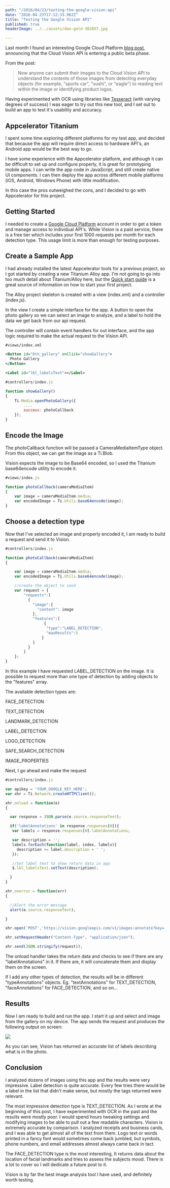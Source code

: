 ```yaml
---
path: "/2016/04/23/testing-the-google-vision-api"
date: "2016-04-23T17:12:33.962Z"
title: "Testing the Google Vision API"
published: true
headerImage: ../../assets/dan-gold-382057.jpg

---
```


Last month I found an interesting Google Cloud Platform [blog post](https://cloudplatform.googleblog.com/2016/02/Google-Cloud-Vision-API-enters-beta-open-to-all-to-try.html "Google Vision API"), announcing that the Cloud Vision API is entering a public beta phase.

From the post:

>Now anyone can submit their images to the Cloud Vision API to understand the contents of those images from detecting everyday objects (for example, "sports car", "sushi", or "eagle") to reading text within the image or identifying product logos.

Having experimented with OCR using libraries like [Tesseract](https://github.com/tesseract-ocr/tesseract "Tesseract Git Repository") (with varying degrees of success) I was eager to try out this new tool, and I set out to build an app to test it's usability and accuracy.

<!-- more -->

## Appcelerator Titanium

I spent some time exploring different platforms for my test app, and decided that because the app will require direct access to hardware API's, an Android app would be the best way to go.

I have some experience with the Appcelerator platform, and although it can be difficult to set up and configure properly, it is great for prototyping mobile apps. I can write the app code in JavaScript, and still create native UI components. I can then deploy the app across different mobile platforms (iOS, Android, Windows Phone) with little modification.

In this case the pros outweighed the cons, and I decided to go with Appcelerator for this project.

## Getting Started

I needed to create a [Google Cloud Platform](https://cloud.google.com/ "Google Cloud Platform") account in order to get a token and manage access to individual API's. While Vision is a paid service, there is a free tier which includes your first 1000 requests per month for each detection type. This usage limit is more than enough for testing purposes.

## Create a Sample App

I had already installed the latest Appcelerator tools for a previous project, so I got started by creating a new Titanium Alloy app. I'm not going to go into too much detail about Titanium/Alloy here, but the [Quick start guide](https://docs.appcelerator.com/platform/latest/#!/guide/Quick_Start "Appcelerator Quick Start") is a great source of information on how to start your first project.

The Alloy project skeleton is created with a view (index.xml) and a controller (index.js).

In the view I create a simple interface for the app. A button to open the photo gallery so we can select an image to analyze, and a label to hold the data we get back from our api request.

The controller will contain event handlers for out interface, and the app logic required to make the actual request to the Vision API.



```xml
#views/index.xml

<Button id="btn_gallery" onClick="showGallery">
  Photo Gallery
</Button>

<Label id="lbl_labelsText"></Label>

```
```javascript
#controllers/index.js

function showGallery()
{
    Ti.Media.openPhotoGallery({
        ....
        success: photoCallback
    });
}
```

## Encode the Image

The photoCallback function will be passed a CameraMediaItemType object. From this object, we can get the image as a Ti.Blob.

Vision expects the image to be Base64 encoded, so I used the Titanium base64encode utility to encode it.

```javascript
#views/index.js

function photoCallback(cameraMediaItem)
{
    var image = cameraMediaItem.media;
    var encodedImage = Ti.Utils.base64encode(image);
}
```

## Choose a detection type

Now that I've selected an image and properly encoded it, I am ready to build a request and send it to Vision.

```javascript
#controllers/index.js

function photoCallback(cameraMediaItem)
{

    var image = cameraMediaItem.media;
    var encodedImage = Ti.Utils.base64encode(image);

    //create the object to send
    var request = {
        "requests":[
          {
            "image":{
              "content": image
            },
            "features":[
                 {
                  "type":"LABEL_DETECTION",
                  "maxResults":5
                }
            ]
          }
        ]
    };
}

```

In this example I have requested LABEL_DETECTION on the image. It is possible to request more than one type of detection by adding objects to the "features" array.

The available detection types are:

FACE_DETECTION

TEXT_DETECTION

LANDMARK_DETECTION

LABEL_DETECTION

LOGO_DETECTION

SAFE_SEARCH_DETECTION

IMAGE_PROPERTIES

Next, I go ahead and make the request

```javascript
#controllers/index.js

var apikey = 'YOUR_GOOGLE_KEY_HERE';
var xhr = Ti.Network.createHTTPClient();

xhr.onload = function(e)
{

  var response = JSON.parse(e.source.responseText);

  if('labelAnnotations' in response.responses[0]){
   var labels = response.responses[0].labelAnnotations;

   var description = '';
   labels.forEach(function(label, index, labels){
     description += label.description + ' ';
   });

   //Set label text to show return data in app
   $.lbl_labelsText.setText(description);

  }
}

xhr.onerror = function(err)
{

  //Alert the error message
  alert(e.source.responseText);

}

xhr.open('POST','https://vision.googleapis.com/v1/images:annotate?key=' + apikey);

xhr.setRequestHeader("Content-Type", "application/json");

xhr.send(JSON.stringify(request));
```

The onload handler takes the return data and checks to see if there are any "labelAnnotations" in it. If there are, it will concatenate them and display them on the screen.

If I add any other types of detection, the results will be in different "typeAnnotations" objects.  Eg. "textAnnotations" for TEXT_DETECTION, "faceAnnotations" for FACE_DETECTION, and so on...

## Results

Now I am ready to build and run the app. I start it up and select and image from the gallery on my device. The app sends the request and produces the following output on screen:

<img src="https://jeremylaw.ca/wp-content/uploads/2017/05/Screenshot_2016-03-22-22-11-14.png" />

As you can see, Vision has returned an accurate list of labels describing what is in the photo.

## Conclusion

I analyzed dozens of images using this app and the results were very impressive. Label detection is quite accurate. Every few tries there would be a label in the list that didn't make sense, but mostly the tags returned were relevant.

The most impressive detection type is TEXT_DETECTION. As I wrote at the beginning of this post, I have experimented with OCR in the past and the results were mostly poor. I would spend hours tweaking settings and modifying images to be able to pull out a few readable characters. Vision is extremely accurate by comparison. I analyzed receipts and business cards, and I was able to get almost all of the text from them. Logo text or words printed in a fancy font would sometimes come back jumbled, but symbols, phone numbers, and email addresses almost always came back in tact.

The FACE_DETECTION type is the most interesting, It returns data about the location of facial landmarks and tries to assess the subjects mood. There is a lot to cover so I will dedicate a future post to it.

Vision is by far the best image analysis tool I have used, and definitely worth testing.